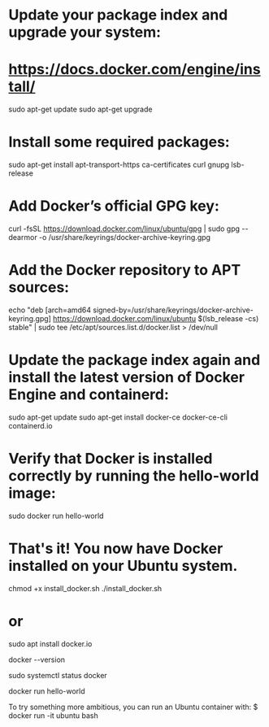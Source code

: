 # Update your package index and upgrade your system:
# https://docs.docker.com/engine/install/
sudo apt-get update
sudo apt-get upgrade

# Install some required packages:
sudo apt-get install apt-transport-https ca-certificates curl gnupg lsb-release


# Add Docker’s official GPG key:

curl -fsSL https://download.docker.com/linux/ubuntu/gpg | sudo gpg --dearmor -o /usr/share/keyrings/docker-archive-keyring.gpg


# Add the Docker repository to APT sources:

echo "deb [arch=amd64 signed-by=/usr/share/keyrings/docker-archive-keyring.gpg] https://download.docker.com/linux/ubuntu $(lsb_release -cs) stable" | sudo tee /etc/apt/sources.list.d/docker.list > /dev/null


# Update the package index again and install the latest version of Docker Engine and containerd:

sudo apt-get update
sudo apt-get install docker-ce docker-ce-cli containerd.io


# Verify that Docker is installed correctly by running the hello-world image:

sudo docker run hello-world

# That's it! You now have Docker installed on your Ubuntu system.


chmod +x install_docker.sh
./install_docker.sh

# or 
sudo apt install docker.io


docker --version


sudo systemctl status docker

docker run hello-world


To try something more ambitious, you can run an Ubuntu container with:
 $ docker run -it ubuntu bash

